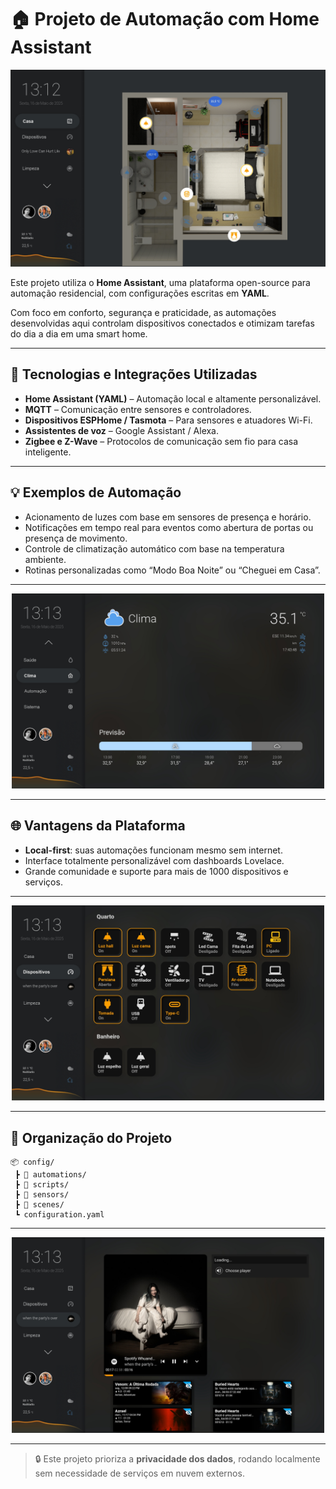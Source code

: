 # 🏠 Projeto de Automação com Home Assistant

<div align="center">
  <img src="./.gitassets/capa.jpg" width="600" alt="Capa do Projeto" />
</div>

Este projeto utiliza o **Home Assistant**, uma plataforma open-source para automação residencial, com configurações escritas em **YAML**.

Com foco em conforto, segurança e praticidade, as automações desenvolvidas aqui controlam dispositivos conectados e otimizam tarefas do dia a dia em uma smart home.

---

## 🔌 Tecnologias e Integrações Utilizadas

- **Home Assistant (YAML)** – Automação local e altamente personalizável.
- **MQTT** – Comunicação entre sensores e controladores.
- **Dispositivos ESPHome / Tasmota** – Para sensores e atuadores Wi-Fi.
- **Assistentes de voz** – Google Assistant / Alexa.
- **Zigbee e Z-Wave** – Protocolos de comunicação sem fio para casa inteligente.

---

## 💡 Exemplos de Automação

- Acionamento de luzes com base em sensores de presença e horário.
- Notificações em tempo real para eventos como abertura de portas ou presença de movimento.
- Controle de climatização automático com base na temperatura ambiente.
- Rotinas personalizadas como “Modo Boa Noite” ou “Cheguei em Casa”.

---

<div align="center">
  <img src="./.gitassets/1.jpg" width="500" alt="Imagem 1" />
</div>

---

## 🌐 Vantagens da Plataforma

- **Local-first**: suas automações funcionam mesmo sem internet.
- Interface totalmente personalizável com dashboards Lovelace.
- Grande comunidade e suporte para mais de 1000 dispositivos e serviços.

---

<div align="center">
  <img src="./.gitassets/2.jpg" width="500" alt="Imagem 2" />
</div>

---

## 📁 Organização do Projeto

```
📦 config/
 ┣ 📂 automations/
 ┣ 📂 scripts/
 ┣ 📂 sensors/
 ┣ 📂 scenes/
 ┗ configuration.yaml
```

---

<div align="center">
  <img src="./.gitassets/3.jpg" width="500" alt="Imagem 3" />
</div>

---

> 🔒 Este projeto prioriza a **privacidade dos dados**, rodando localmente sem necessidade de serviços em nuvem externos.

